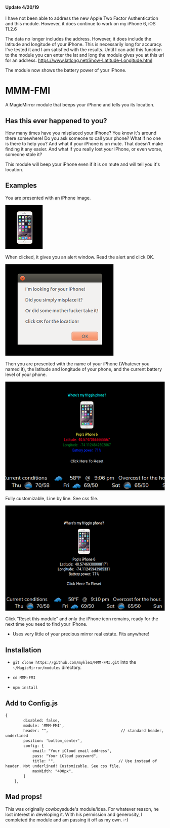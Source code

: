 #### Update 4/20/19

I have not been able to address the new Apple Two Factor Authentication and this module. However, it does continue to work on my iPhone 6, iOS 11.2.6

The data no longer includes the address. However, it does include the latitude and longitude of your iPhone.
This is necessarily long for accuracy. I've tested it and I am satisfied with the results. Until I can add
this function to the module you can enter the lat and long the module gives you at this url for an address.
https://www.latlong.net/Show-Latitude-Longitude.html

The module now shows the battery power of your iPhone.

# MMM-FMI 

A MagicMirror module that beeps your iPhone and tells you its location.

## Has this ever happened to you?

How many times have you misplaced your iPhone? You know it's around there somewhere!
Do you ask someone to call your phone? What if no one is there to help you? And what if
your iPhone is on mute. That doesn't make finding it any easier. And what if you really lost your iPhone, or even worse, someone stole it?

This module will beep your iPhone even if it is on mute and will tell you it's location.

## Examples

You are presented with an iPhone image.

![](images/1.png)

When clicked, it gives you an alert window. Read the alert and click OK.

![](images/2.png)

Then you are presented with the name of your iPhone (Whatever you named it), the latitude and longitude of your phone,
and the current battery level of your phone.

![](images/5.png)

Fully customizable, Line by line. See css file.

![](images/4.png)

Click "Reset this module" and only the iPhone icon remains, ready for the next time you need to find your iPhone.

* Uses very little of your precious mirror real estate. Fits anywhere!

## Installation

* `git clone https://github.com/mykle1/MMM-FMI.git` into the `~/MagicMirror/modules` directory.

* `cd MMM-FMI`

* `npm install`

## Add to Config.js

    {
            disabled: false,
            module: 'MMM-FMI',
            header: "",                                // standard header, underlined
            position: 'bottom_center',
            config: {
                email: "Your iCloud email address",
                pass: "Your iCloud password",
                title: "",                            // Use instead of header. Not underlined! Customizable. See css file.
                maxWidth: "400px",
			}
        },

## Mad props!

This was originally cowboysdude's module/idea. For whatever reason, he lost interest in developing it.
With his permission and generosity, I completed the module and am passing it off as my own. :-)
